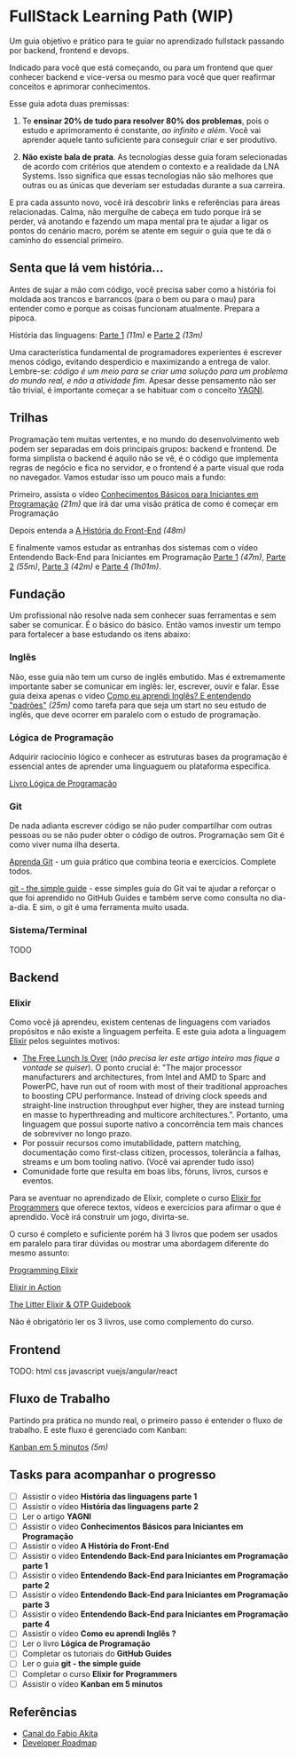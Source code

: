 # FullStack Learning Path (WIP)

Um guia objetivo e prático para te guiar no aprendizado fullstack passando por backend, frontend e devops.

Indicado para você que está começando, ou para um frontend que quer conhecer backend e vice-versa ou mesmo para você que quer reafirmar conceitos e aprimorar conhecimentos.

Esse guia adota duas premissas:

1. Te **ensinar 20% de tudo para resolver 80% dos problemas**, pois o estudo e aprimoramento é constante, _ao infinito e além_. Você vai aprender aquele tanto suficiente para conseguir criar e ser produtivo.

2. **Não existe bala de prata**. As tecnologias desse guia foram selecionadas de acordo com critérios que atendem o contexto e a realidade da LNA Systems. Isso significa que essas tecnologias não são melhores que outras ou as únicas que deveriam ser estudadas durante a sua carreira.

E pra cada assunto novo, você irá descobrir links e referências para áreas relacionadas. Calma, não mergulhe de cabeça em tudo porque irá se perder, vá anotando e fazendo um mapa mental pra te ajudar a ligar os pontos do cenário macro, porém se atente em seguir o guia que te dá o caminho do essencial primeiro.
 
## Senta que lá vem história...

Antes de sujar a mão com código, você precisa saber como a história foi moldada aos trancos e barrancos (para o bem ou para o mau) para entender como e porque as coisas funcionam atualmente. Prepara a pipoca.

História das linguagens: [Parte 1](https://www.youtube.com/watch?v=p9-WuJbVHHc) _(11m)_ e [Parte 2](https://www.youtube.com/watch?v=XcTTajFENHI) _(13m)_

Uma característica fundamental de programadores experientes é escrever menos código, evitando desperdício e maximizando a entrega de valor. Lembre-se: _código é um meio para se criar uma solução para um problema do mundo real, e não a atividade fim_. Apesar desse pensamento não ser tão trivial, é importante começar a se habituar com o conceito [YAGNI](https://martinfowler.com/bliki/Yagni.html).

## Trilhas

Programação tem muitas vertentes, e no mundo do desenvolvimento web podem ser separadas em dois principais grupos: backend e frontend. De forma simplista o backend é aquilo não se vê, é o código que implementa regras de negócio e fica no servidor, e o frontend é a parte visual que roda no navegador. Vamos estudar isso um pouco mais a fundo:

Primeiro, assista o vídeo [Conhecimentos Básicos para Iniciantes em Programação](https://www.youtube.com/watch?v=sx4hAHhO9CY) _(21m)_ que irá dar uma visão prática de como é começar em Programação

Depois entenda a [A História do Front-End](https://www.youtube.com/watch?v=VKmPGmFY7H4) _(48m)_

E finalmente vamos estudar as entranhas dos sistemas com o vídeo Entendendo Back-End para Iniciantes em Programação [Parte 1](https://www.youtube.com/watch?v=Qjk-cSW-jk4) _(47m)_, [Parte 2](https://www.youtube.com/watch?v=N6vgZr1k03g) _(55m)_, [Parte 3](https://youtu.be/cx1ULv4wYxM) _(42m)_ e [Parte 4](https://www.youtube.com/watch?v=gYJSWs-gp1g) _(1h01m)_.
 
## Fundação

Um profissional não resolve nada sem conhecer suas ferramentas e sem saber se comunicar. É o básico do básico. Então vamos investir um tempo para fortalecer a base estudando os itens abaixo:

### Inglês

Não, esse guia não tem um curso de inglês embutido. Mas é extremamente importante saber se comunicar em inglês: ler, escrever, ouvir e falar. Esse guia deixa apenas o vídeo [Como eu aprendi Inglês? E entendendo "padrões"](https://www.youtube.com/watch?v=OkboNGQ9LU0) _(25m)_ como tarefa para que seja um start no seu estudo de inglês, que deve ocorrer em paralelo com o estudo de programação.

### Lógica de Programação

Adquirir raciocínio lógico e conhecer as estruturas bases da programação é essencial antes de aprender uma linguaguem ou plataforma específica.

[Livro Lógica de Programação](https://www.casadocodigo.com.br/products/livro-programacao)

### Git

De nada adianta escrever código se não puder compartilhar com outras pessoas ou se não puder obter o código de outros. Programação sem Git é como viver numa ilha deserta.

[Aprenda Git](http://aprenda.vidageek.net/aprenda/git) - um guia prático que combina teoria e exercícios. Complete todos.

[git - the simple guide](http://rogerdudler.github.io/git-guide/index.html) - esse simples guia do Git vai te ajudar a reforçar o que foi aprendido no GitHub Guides e também serve como consulta no dia-a-dia. E sim, o git é uma ferramenta muito usada.

### Sistema/Terminal

TODO

## Backend

### Elixir

Como você já aprendeu, existem centenas de linguagens com variados propósitos e não existe a linguagem perfeita. E este guia adota a linguagem [Elixir](https://elixir-lang.org) pelos seguintes motivos:

 - [The Free Lunch Is Over](http://www.gotw.ca/publications/concurrency-ddj.htm) (_não precisa ler este artigo inteiro mas fique a vontade se quiser_). O ponto crucial é: "The major processor manufacturers and architectures, from Intel and AMD to Sparc and PowerPC, have run out of room with most of their traditional approaches to boosting CPU performance. Instead of driving clock speeds and straight-line instruction throughput ever higher, they are instead turning en masse to hyperthreading and multicore architectures.". Portanto, uma linguagem que possui suporte nativo a concorrência tem mais chances de sobreviver no longo prazo.
 - Por possuir recursos como imutabilidade, pattern matching, documentação como first-class citizen, processos, tolerância a falhas, streams e um bom tooling nativo. (Você vai aprender tudo isso)
 - Comunidade forte que resulta em boas libs, fóruns, livros, cursos e eventos.

Para se aventuar no aprendizado de Elixir, complete o curso [Elixir for Programmers](https://codestool.coding-gnome.com/courses/elixir-for-programmers) que oferece textos, vídeos e exercícios para afirmar o que é aprendido. Você irá construir um jogo, divirta-se.

O curso é completo e suficiente porém há 3 livros que podem ser usados em paralelo para tirar dúvidas ou mostrar uma abordagem diferente do mesmo assunto:

[Programming Elixir](https://pragprog.com/book/elixir16/programming-elixir-1-6)

[Elixir in Action](https://www.manning.com/books/elixir-in-action-second-edition)

[The Litter Elixir & OTP Guidebook](https://www.manning.com/books/the-little-elixir-and-otp-guidebook)

Não é obrigatório ler os 3 livros, use como complemento do curso.

## Frontend

TODO: html css javascript vuejs/angular/react

## Fluxo de Trabalho

Partindo pra prática no mundo real, o primeiro passo é entender o fluxo de trabalho. E este fluxo é gerenciado com Kanban:

[Kanban em 5 minutos](https://vimeo.com/145281435) _(5m)_

## Tasks para acompanhar o progresso
 - [ ] Assistir o vídeo **História das linguagens parte 1**
 - [ ] Assistir o vídeo **História das linguagens parte 2**
 - [ ] Ler o artigo **YAGNI**
 - [ ] Assistir o vídeo **Conhecimentos Básicos para Iniciantes em Programação**
 - [ ] Assistir o vídeo **A História do Front-End**
 - [ ] Assistir o vídeo **Entendendo Back-End para Iniciantes em Programação parte 1**
 - [ ] Assistir o vídeo **Entendendo Back-End para Iniciantes em Programação parte 2**
 - [ ] Assistir o vídeo **Entendendo Back-End para Iniciantes em Programação parte 3**
 - [ ] Assistir o vídeo **Entendendo Back-End para Iniciantes em Programação parte 4**
 - [ ] Assistir o vídeo **Como eu aprendi Inglês ?**
 - [ ] Ler o livro **Lógica de Programação**
 - [ ] Completar os tutoriais do **GitHub Guides**
 - [ ] Ler o guia **git - the simple guide**
 - [ ] Completar o curso **Elixir for Programmers**
 - [ ] Assistir o vídeo **Kanban em 5 minutos**

## Referências
 
 - [Canal do Fabio Akita](https://www.youtube.com/channel/UCib793mnUOhWymCh2VJKplQ)
 - [Developer Roadmap](https://github.com/kamranahmedse/developer-roadmap)
